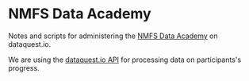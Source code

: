 # NMFS Data Academy

Notes and scripts for administering the [NMFS Data Academy](https://nmfs-openscapes.github.io/data-academy) on dataquest.io.

We are using the [dataquest.io API](https://support.dataquest.io/en/articles/680-teams-api-documentation) for processing data on participants's progress.
